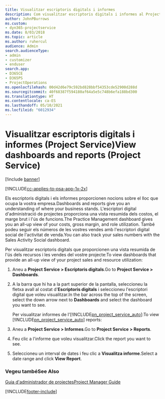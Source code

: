 ```yaml
---
title: Visualitzar escriptoris digitals i informes
description: Com visualitzar escriptoris digitals i informes al Project Service
author: JohnPBurrows
ms.custom:
- dyn365-projectservice
ms.date: 8/03/2018
ms.topic: article
ms.author: ruhercul
audience: Admin
search.audienceType:
- admin
- customizer
- enduser
search.app:
- D365CE
- D365PS
- ProjectOperations
ms.openlocfilehash: 00d42d6e79c592bd828bbf54353cde52900d288d
ms.sourcegitcommit: 40f68387f594180af64a5e5c748b6efa188bd300
ms.translationtype: HT
ms.contentlocale: ca-ES
ms.lasthandoff: 05/10/2021
ms.locfileid: "6012934"
---
```

# <a name="view-dashboards-and-reports-project-service"></a><span data-ttu-id="25caa-103">Visualitzar escriptoris digitals i informes (Project Service)</span><span class="sxs-lookup"><span data-stu-id="25caa-103">View dashboards and reports (Project Service)</span></span>

[!include [banner](../includes/psa-now-project-operations.md)]

[!INCLUDE[cc-applies-to-psa-app-1x-2x](../includes/cc-applies-to-psa-app-1x-2x.md)]

<span data-ttu-id="25caa-104">Els escriptoris digitals i els informes proporcionen nocions sobre el lloc que ocupa la vostra empresa.</span><span class="sxs-lookup"><span data-stu-id="25caa-104">Dashboards and reports give you an understanding of where your business stands.</span></span> <span data-ttu-id="25caa-105">L'escriptori digital d'administració de projectes proporciona una vista resumida dels costos, el marge brut i l'ús de funcions.</span><span class="sxs-lookup"><span data-stu-id="25caa-105">The Practice Management dashboard gives you an all-up view of your costs, gross margin, and role utilization.</span></span> <span data-ttu-id="25caa-106">També podeu seguir els números de les vostres vendes amb l'escriptori digital social de l'activitat de venda.</span><span class="sxs-lookup"><span data-stu-id="25caa-106">You can also track your sales numbers with the Sales Activity Social dashboard.</span></span>  
  
 <span data-ttu-id="25caa-107">Per visualitzar escriptoris digitals que proporcionen una vista resumida de l'ús dels recursos i les vendes del vostre projecte:</span><span class="sxs-lookup"><span data-stu-id="25caa-107">To view dashboards that provide an all-up view of your project sales and resource utilization:</span></span>  
  
1. <span data-ttu-id="25caa-108">Aneu a **Project Service > Escriptoris digitals**.</span><span class="sxs-lookup"><span data-stu-id="25caa-108">Go to **Project Service > Dashboards**.</span></span>  
  
2. <span data-ttu-id="25caa-109">A la barra que hi ha a la part superior de la pantalla, seleccioneu la fletxa avall al costat d'**Escriptoris digitals** i seleccioneu l'escriptori digital que voleu visualitzar.</span><span class="sxs-lookup"><span data-stu-id="25caa-109">In the bar across the top of the screen, select the down arrow next to **Dashboards** and select the dashboard you want to see.</span></span>  
  
   <span data-ttu-id="25caa-110">Per visualitzar informes de l'[!INCLUDE[pn_project_service_auto](../includes/pn-project-service-auto.md)]:</span><span class="sxs-lookup"><span data-stu-id="25caa-110">To view [!INCLUDE[pn_project_service_auto](../includes/pn-project-service-auto.md)] reports:</span></span>  
  
3. <span data-ttu-id="25caa-111">Aneu a **Project Service > Informes**.</span><span class="sxs-lookup"><span data-stu-id="25caa-111">Go to **Project Service > Reports**.</span></span>  
  
4. <span data-ttu-id="25caa-112">Feu clic a l'informe que voleu visualitzar.</span><span class="sxs-lookup"><span data-stu-id="25caa-112">Click the report you want to see.</span></span>  
  
5. <span data-ttu-id="25caa-113">Seleccioneu un interval de dates i feu clic a **Visualitza informe**.</span><span class="sxs-lookup"><span data-stu-id="25caa-113">Select a date range and click **View Report**.</span></span>  
  
### <a name="see-also"></a><span data-ttu-id="25caa-114">Vegeu també</span><span class="sxs-lookup"><span data-stu-id="25caa-114">See Also</span></span>  
 [<span data-ttu-id="25caa-115">Guia d'administrador de projectes</span><span class="sxs-lookup"><span data-stu-id="25caa-115">Project Manager Guide</span></span>](../psa/project-manager-guide.md)


[!INCLUDE[footer-include](../includes/footer-banner.md)]